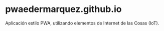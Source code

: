 # pwaedermarquez.github.io
Aplicación estilo PWA, utilizando elementos de Internet de las Cosas (IoT).
